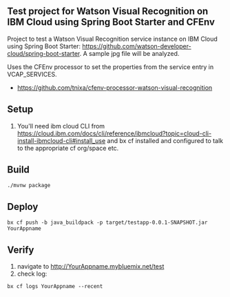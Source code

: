 ## Test project for Watson Visual Recognition on IBM Cloud using Spring Boot Starter and CFEnv
Project to test a Watson Visual Recognition service instance on IBM Cloud using Spring Boot Starter: https://github.com/watson-developer-cloud/spring-boot-starter. A sample jpg file will be analyzed.

Uses the CFEnv processor to set the properties from the service entry in VCAP_SERVICES.
- https://github.com/tnixa/cfenv-processor-watson-visual-recognition

## Setup
1. You'll need ibm cloud CLI from https://cloud.ibm.com/docs/cli/reference/ibmcloud?topic=cloud-cli-install-ibmcloud-cli#install_use and bx cf installed and configured to talk to the appropriate cf org/space etc.

## Build
```
./mvnw package
```

## Deploy
```
bx cf push -b java_buildpack -p target/testapp-0.0.1-SNAPSHOT.jar YourAppname
```

## Verify
1. navigate to http://YourAppname.mybluemix.net/test
2. check log: 
```
bx cf logs YourAppname --recent
```